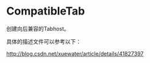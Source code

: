CompatibleTab
=============

创建向后兼容的Tabhost。

具体的描述文件可以参考以下：

http://blog.csdn.net/xuewater/article/details/41827397
